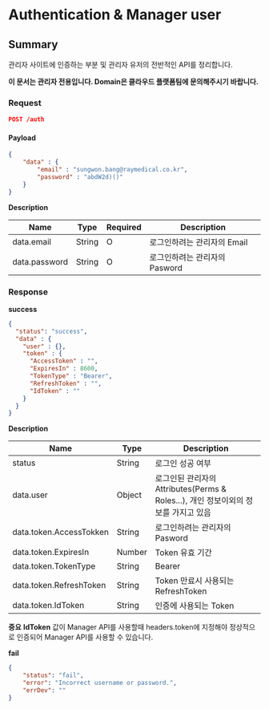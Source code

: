 # Authentication & Manager user

## Summary

관리자 사이트에 인증하는 부분 및 관리자 유저의 전반적인 API를 정리합니다.

**이 문서는 관리자 전용입니다. Domain은 클라우드 플랫폼팀에 문의해주시기 바랍니다.**

### Request

```JSON
POST /auth
```

#### Payload

```JSON
{
    "data" : {
        "email" : "sungwon.bang@raymedical.co.kr",
        "password" : "abdW2d)()"
    }
}
```

**Description**

| Name | Type | Required | Description |
| --- | --- | --- | --- |
| data.email | String | O | 로그인하려는 관리자의 Email |
| data.password | String | O | 로그인하려는 관리자의 Pasword |

### Response

**success**

```JSON
{
  "status": "success",
  "data" : {
    "user" : {},
    "token" : {
      "AccessToken" : "",
      "ExpiresIn" : 8600,
      "TokenType" : "Bearer",
      "RefreshToken" : "",
      "IdToken" : ""
    }
  }
}
```

**Description**

| Name | Type | Description |
| --- | --- | --- |
| status | String | 로그인 성공 여부 |
| data.user | Object | 로그인된 관리자의 Attributes(Perms & Roles...), 개인 정보이외의 정보를 가지고 있음 |
| data.token.AccessTokken | String | 로그인하려는 관리자의 Pasword |
| data.token.ExpiresIn | Number | Token 유효 기간 |
| data.token.TokenType | String | Bearer |
| data.token.RefreshToken | String | Token 만료시 사용되는 RefreshToken |
| data.token.IdToken | String | 인증에 사용되는 Token |

**중요**
**IdToken** 값이 Manager API를 사용할때 headers.token에 지정해야 정상적으로 인증되어 Manager API를 사용할 수 있습니다.

**fail**

```JSON
{
    "status": "fail",
    "error": "Incorrect username or password.",
    "errDev": ""
}
```
